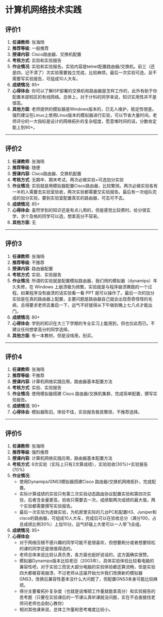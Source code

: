 # 计算机网络技术实践

## 评价1

1. **任课教师**: 张海旸
2. **推荐等级**: 一般推荐
3. **授课内容**: Cisco路由器、交换机配置
4. **考核方式**: 实验和实验报告
5. **作业情况**: 实验和实验报告。实验内容是telnet配置路由器/交换机。前三（还是四，记不清了）次实验需要独立完成，比较麻烦。最后一次实验可选，且不需要写实验报告，可组成10人大车。
6. **成绩情况**: 85+
7. **心得体会**: 你可以了解ISP部署的交换机和路由器是怎样工作的，此外有助于你配置本部校区的有线网络。总体上，对于计科的同学来说，知识实用性并不是很高。
8. **其他方面**: 老师提供的模拟器是Windows版本的，已无人维护，稳定性很差。强烈建议在Linux上使用Linux版本的模拟器进行实验，可以节省大量时间。老师评分的一大指标是设计的网络拓扑的复杂程度，愿意堆时间的话，分数肯定能上到90+。

---

## 评价2

1. **任课教师**: 张海旸
2. **推荐等级**: 随便
3. **授课内容**: Cisco路由器、交换机配置
4. **考核方式**: 无期中、期末考试，两次必做实验+可选加分实验
5. **作业情况**: 实验就是用模拟器配置Cisco路由器，比较繁琐。两次必做实验各有一半的人需要去实验室验收，两次实验都需要交实验报告。最后有一次组队完成的加分实验，要到实验室配置真实的路由器，可去可不去。
6. **成绩情况**: 85+
7. **心得体会**: 虽然学到的知识还是有点儿用的，但是感觉比较费时。给分很玄学，求个及格的同学可以选，想拿高分不容易。
8. **其他方面**: 无

---

## 评价3

1. **任课教师**: 张海旸
2. **推荐等级**: 不推荐
3. **授课内容**: 路由器配置
4. **考核方式**: 实验、实验报告
5. **作业情况**: 所谓的实验就是配置模拟路由器，我们用的模拟器（dynamips）年久失修，在 Windows 上崩溃极为频繁，实验就是与程序崩溃赛跑的一个过程。如果程序没有崩溃的话实验看一看 PPT 就可以操作了。最后一次的加分实验是在真的路由器上配置，主要问题是路由器自己就会出现奇奇怪怪的毛病，总得要求老师去重启一下，运气不好就得从下午做到晚上七八点才能出门。
6. **成绩情况**: 80+
7. **心得体会**: 学到的知识在大三下学期的专业实习上能用到，但也仅此而已。不建议任何想拿高分的同学选择。
8. **其他方面**: 有一本教材，但是没啥用，别买。

---

## 评价4

1. **任课教师**: 张海旸
2. **推荐等级**: 不推荐
3. **授课内容**: 计算机网络实践应用，路由器基本配置方法
4. **考核方式**: 实验、实验报告
5. **作业情况**: 使用模拟器搭建 Cisco 路由器/交换机集群，完成简单配置，撰写实验报告。
6. **成绩情况**: 90+
7. **心得体会**: 模拟器陈旧，体验不佳，实验报告极其繁琐，不推荐选择。

---


## 评价5

1. **任课教师**: 张海旸
2. **推荐等级**: 强烈推荐
3. **授课内容**: 计算机网络实践应用，路由器基本配置方法
4. **考核方式**: 6次实验（实际上只有2次算成绩），实验验收(30%)+实验报告(70%)
5. **作业情况**: 
   - 使用Dynamips/GNS3模拟器搭建Cisco 路由器/交换机网络拓扑，完成配置。
   - 实际计算成绩的实验只有第三次实验动态路由协议配置实验和第四次实验，后者含金量更高，验收只需要去一次，成绩取两次成绩的最大值，两个实验都需要撰写实验报告。
   - 最后一次实验为选做实验，为机房里实际的几台PC机配置H3、Juniper和cisco的路由器，可组成10人大车，完成后可以在验收总分（满分100，占总成绩比例30%）上加10分。运气好碰上大佬可以一人带飞全组。
6. **成绩情况**: 95+
7. **心得体会**: 
   - 对于网络压根不感兴趣的同学可能不是很喜欢，但想要刷分或者想要轻松的课的同学还是很值得选的。
   - 老师总体来说比较认真负责，各方面也挺好说话的，这方面确实很赞。
   - 模拟器Dynamips版本比较老旧（2003年），具体实验体验比较看电脑的兼容性吧，对于实验三而言大部分电脑的实验体验都还算流畅，但是实验四大都极容易崩溃，不过老师从这届开始允许我们改换新的模拟器GNS3，改换后兼容性基本没什么大问题了，但配置GNS3本身可能比较麻烦。
   - 得分主要看拓扑复杂度（也就是说堆砌工作量就能拿高分）和实验报告的思考题（只要在实验课后的一节课认真听课就没问题，实在不会直接找老师问老师也会耐心教你）
   - 相对其他课来说，总体工作量和思考难度比较小。